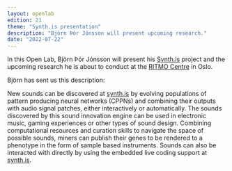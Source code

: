 ```yaml
---
layout: openlab
edition: 21
theme: "Synth.is presentation"
description: "Björn Þór Jónsson will present upcoming research."
date: "2022-07-22"
---
```


In this Open Lab, Björn Þór Jónsson will present his <a href="https://www.synth.is">Synth.is</a> project and the upcoming research he is about to conduct at the <a href="https://www.uio.no/ritmo/english/">RITMO Centre</a> in Oslo.

Björn has sent us this description:

New sounds can be discovered at <a href="https://www.synth.is">synth.is</a> by evolving populations of pattern producing neural networks (CPPNs) and combining their outputs with audio signal patches, either interactively or automatically.  The sounds discovered by this sound innovation engine can be used in electronic music, gaming experiences or other types of sound design.  Combining computational resources and curation skills to navigate the space of possible sounds, miners can publish their genes to be rendered to a phenotype in the form of sample based instruments.  Sounds can also be interacted with directly by using the embedded live coding support at <a href="https://www.synth.is">synth.is</a>.
